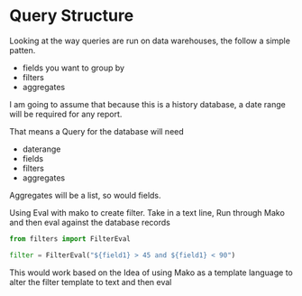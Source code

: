 # Query Structure

Looking at the way queries are run on data warehouses, the follow a simple patten. 

* fields you want to group by
* filters
* aggregates

I am going to assume that because this is a history database, a date range will be required for any report.

That means a Query for the database will need

* daterange
* fields
* filters
* aggregates

Aggregates will be a list, so would fields.

Using Eval with mako to create filter. Take in a text line, Run through Mako and then eval against the database
records

```python
from filters import FilterEval

filter = FilterEval("${field1} > 45 and ${field1} < 90")
```

This would work based on the Idea of using Mako as a template language to alter the filter template to 
text and then eval

